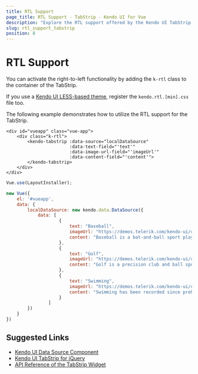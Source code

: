```yaml
---
title: RTL Support
page_title: RTL Support - TabStrip - Kendo UI for Vue
description: "Explore the RTL support offered by the Kendo UI TabStrip wrapper for Vue."
slug: rtl_support_tabstrip
position: 8
---
```


# RTL Support

You can activate the right-to-left functionality by adding the `k-rtl` class to the container of the TabStrip.

If you use a [Kendo UI LESS-based theme](https://docs.telerik.com/kendo-ui/styles-and-layout/appearance-styling), register the `kendo.rtl.[min].css` file too.

The following example demonstrates how to utilize the RTL support for the TabStrip.

```html-preview
<div id="vueapp" class="vue-app">
    <div class="k-rtl">
        <kendo-tabstrip :data-source="localDataSource"
                        :data-text-field="'text'"
                        :data-image-url-field="'imageUrl'"
                        :data-content-field="'content'">
        </kendo-tabstrip>
    </div>
</div>
```
```js
Vue.use(LayoutInstaller);

new Vue({
    el: '#vueapp',
    data: {
        localDataSource: new kendo.data.DataSource({
            data: [
                    {
                        text: "Baseball",
                        imageUrl: "https://demos.telerik.com/kendo-ui/content/shared/icons/sports/baseball.png",
                        content: "Baseball is a bat-and-ball sport played between two teams of nine players each. The aim is to score runs by hitting a thrown ball with a bat and touching a series of four bases arranged at the corners of a ninety-foot diamond. Players on the batting team take turns hitting against the pitcher of the fielding team, which tries to stop them from scoring runs by getting hitters out in any of several ways. A player on the batting team can stop at any of the bases and later advance via a teammate's hit or other means. The teams switch between batting and fielding whenever the fielding team records three outs. One turn at bat for each team constitutes an inning and nine innings make up a professional game. The team with the most runs at the end of the game wins."
                    },
                    {
                        text: "Golf",
                        imageUrl: "https://demos.telerik.com/kendo-ui/content/shared/icons/sports/golf.png",
                        content: "Golf is a precision club and ball sport, in which competing players (or golfers) use many types of clubs to hit balls into a series of holes on a golf course using the fewest number of strokes. It is one of the few ball games that does not require a standardized playing area. Instead, the game is played on golf courses, each of which features a unique design, although courses typically consist of either nine or 18 holes. Golf is defined, in the rules of golf, as playing a ball with a club from the teeing ground into the hole by a stroke or successive strokes in accordance with the Rules."
                    },
                    {
                        text: "Swimming",
                        imageUrl: "https://demos.telerik.com/kendo-ui/content/shared/icons/sports/swimming.png",
                        content: "Swimming has been recorded since prehistoric times; the earliest recording of swimming dates back to Stone Age paintings from around 7,000 years ago. Written references date from 2000 BC. Some of the earliest references to swimming include the Gilgamesh, the Iliad, the Odyssey, the Bible, Beowulf, and other sagas. In 1578, Nikolaus Wynmann, a German professor of languages, wrote the first swimming book, The Swimmer or A Dialogue on the Art of Swimming (Der Schwimmer oder ein ZwiegesprÃ¤ch Ã¼ber die Schwimmkunst). Competitive swimming in Europe started around 1800, mostly using breaststroke."
                    }
                ]
        })
    }
})
```

## Suggested Links

* [Kendo UI Data Source Component](https://docs.telerik.com/kendo-ui/framework/datasource/overview)
* [Kendo UI TabStrip for jQuery](https://docs.telerik.com/kendo-ui/controls/navigation/tabstrip/overview)
* [API Reference of the TabStrip Widget](https://docs.telerik.com/kendo-ui/api/javascript/ui/tabstrip)
